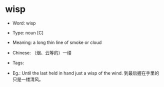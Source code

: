 # wisp

- Word: wisp

- Type: noun [C]
- Meaning: a long thin line of smoke or cloud
- Chinese: （烟、云等的）一缕
- Tags: 
- Eg.: Until the last held in hand just a wisp of the wind. 到最后握在手里的只是一缕清风。

